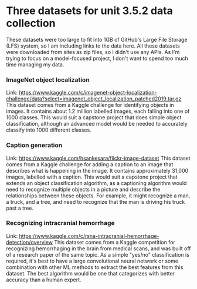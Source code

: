 # Three datasets for unit 3.5.2 data collection

These datasets were too large to fit into 1GB of GitHub's Large File Storage (LFS) system, so I am including links to the data here. All these datasets were downloaded from sites as zip files, so I didn't use any APIs. As I'm trying to focus on a model-focused project, I don't want to spend too much time managing my data.

### ImageNet object localization

Link: https://www.kaggle.com/c/imagenet-object-localization-challenge/data?select=imagenet_object_localization_patched2019.tar.gz
This dataset comes from a Kaggle challenge for identifying objects in images. It contains about 1.2 million labelled images, each falling into one of 1000 classes. This would suit a capstone project that does simple object classification, although an advanced model would be needed to accurately classify into 1000 different classes.

### Caption generation
Link: https://www.kaggle.com/hsankesara/flickr-image-dataset
This dataset comes from a Kaggle challenge for adding a caption to an image that describes what is happening in the image. It contains approximately 31,000 images, labelled with a caption. This would suit a capstone project that extends an object classification algorithm, as a captioning algorithm would need to recognize multiple objects in a picture and describe the relationships between these objects. For example, it might recognize a man, a truck, and a tree, and need to recognize that the man is driving his truck past a tree.

### Recognizing intracranial hemorrhage
Link: https://www.kaggle.com/c/rsna-intracranial-hemorrhage-detection/overview
This dataset comes from a Kaggle competition for recognizing hemorrhaging in the brain from medical scans, and was built off of a research paper of the same topic. As a simple "yes/no" classification is required, it's best to have a large convolutional neural network or some combination with other ML methods to extract the best features from this dataset. The best algorithm would be one that categorizes with better accuracy than a human expert.
